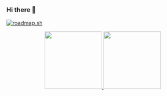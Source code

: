 ### Hi there 👋

[![roadmap.sh](https://api.roadmap.sh/v1-badge/wide/64b3071d9a1017508d209fcb?variant=dark&roadmaps=linux%2Cbackend%2Cpython%2Cdevops)](https://roadmap.sh)

<!--
**jorge1b3/jorge1b3** is a ✨ _special_ ✨ repository because its `README.md` (this file) appears on your GitHub profile.

Here are some ideas to get you started:

- 🔭 I’m currently working on ...
- 🌱 I’m currently learning ...
- 👯 I’m looking to collaborate on ...
- 🤔 I’m looking for help with ...
- 💬 Ask me about ...
- 📫 How to reach me: ...
- 😄 Pronouns: ...
- ⚡ Fun fact: ...
-->

<p align="center">
<a href="https://github.com/jorge1b3">
  <img height="150em" src="https://github-readme-stats-eight-theta.vercel.app/api?username=jorge1b3&show_icons=true&theme=gruvbox&include_all_commits=true&count_private=true"/>
  <img height="150em" src="https://github-readme-stats-eight-theta.vercel.app/api/top-langs/?username=jorge1b3&layout=compact&langs_count=8&theme=gruvbox"/>
</a>
</p>
